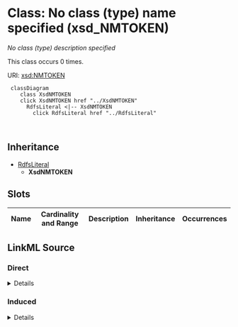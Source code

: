 

# Class: No class (type) name specified (xsd_NMTOKEN)


_No class (type) description specified_






This class occurs 0 times.


URI: [xsd:NMTOKEN](http://www.w3.org/2001/XMLSchema#NMTOKEN)






```mermaid
 classDiagram
    class XsdNMTOKEN
    click XsdNMTOKEN href "../XsdNMTOKEN"
      RdfsLiteral <|-- XsdNMTOKEN
        click RdfsLiteral href "../RdfsLiteral"
      
      
```





## Inheritance
* [RdfsLiteral](../classes/RdfsLiteral.md)
    * **XsdNMTOKEN**



## Slots

| Name | Cardinality and Range | Description | Inheritance | Occurrences |
| ---  | --- | --- | --- | --- |














## LinkML Source

<!-- TODO: investigate https://stackoverflow.com/questions/37606292/how-to-create-tabbed-code-blocks-in-mkdocs-or-sphinx -->

### Direct

<details>

```yaml
name: xsd_NMTOKEN
conforms_to: No schema conformance document specified
annotations:
  count:
    tag: count
    value: 0
description: No class (type) description specified
title: No class (type) name specified
from_schema: hydrology-kg
rank: 1000
is_a: rdfs_Literal
class_uri: xsd:NMTOKEN

```
</details>

### Induced

<details>

```yaml
name: xsd_NMTOKEN
conforms_to: No schema conformance document specified
annotations:
  count:
    tag: count
    value: 0
description: No class (type) description specified
title: No class (type) name specified
from_schema: hydrology-kg
rank: 1000
is_a: rdfs_Literal
class_uri: xsd:NMTOKEN

```
</details>